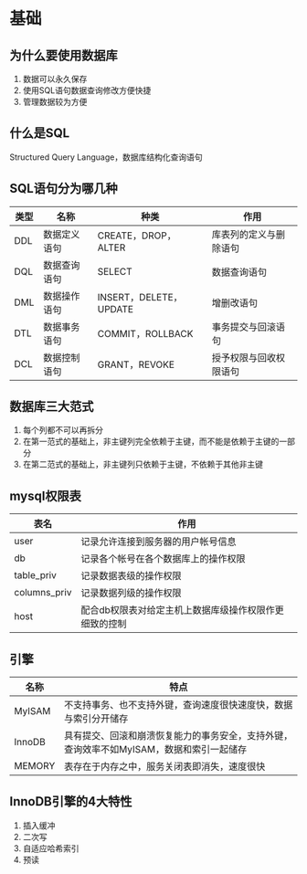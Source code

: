 # 基础

## 为什么要使用数据库

1. 数据可以永久保存
2. 使用SQL语句数据查询修改方便快捷
3. 管理数据较为方便

## 什么是SQL

Structured Query Language，数据库结构化查询语句

## SQL语句分为哪几种

类型|名称|种类|作用
-|-|-|-
DDL|数据定义语句|CREATE，DROP，ALTER|库表列的定义与删除语句
DQL|数据查询语句|SELECT|数据查询语句
DML|数据操作语句|INSERT，DELETE，UPDATE|增删改语句
DTL|数据事务语句|COMMIT，ROLLBACK|事务提交与回滚语句
DCL|数据控制语句|GRANT，REVOKE|授予权限与回收权限语句

## 数据库三大范式

1. 每个列都不可以再拆分
2. 在第一范式的基础上，非主键列完全依赖于主键，而不能是依赖于主键的一部分
3. 在第二范式的基础上，非主键列只依赖于主键，不依赖于其他非主键

## mysql权限表

表名|作用
-|-
user|记录允许连接到服务器的用户帐号信息
db|记录各个帐号在各个数据库上的操作权限
table_priv|记录数据表级的操作权限
columns_priv|记录数据列级的操作权限
host|配合db权限表对给定主机上数据库级操作权限作更细致的控制

## 引擎

名称|特点
-|-
MyISAM|不支持事务、也不支持外键，查询速度很快速度快，数据与索引分开储存
InnoDB|具有提交、回滚和崩溃恢复能力的事务安全，支持外键，查询效率不如MyISAM，数据和索引一起储存
MEMORY|表存在于内存之中，服务关闭表即消失，速度很快

## InnoDB引擎的4大特性

1. 插入缓冲
2. 二次写
3. 自适应哈希索引
4. 预读
